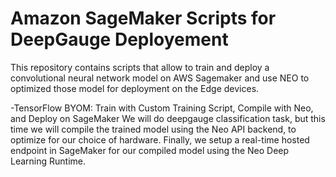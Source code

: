 # Amazon SageMaker Scripts for DeepGauge Deployement

This repository contains scripts that allow to train and deploy a convolutional neural network model on AWS Sagemaker and use NEO to optimized those model for deployment on the Edge devices. 

-TensorFlow BYOM: Train with Custom Training Script, Compile with Neo, and Deploy on SageMaker
We will do deepgauge classification task, but this time we will compile the trained model using the Neo API backend, to optimize for our choice of hardware. Finally, we setup a real-time hosted endpoint in SageMaker for our compiled model using the Neo Deep Learning Runtime.
